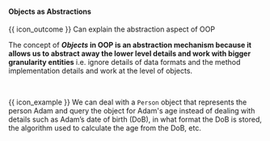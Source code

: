 <div id="title">

#### Objects as Abstractions

</div>

<span id="prereqs"></span>

<span id="outcomes">{{ icon_outcome }} Can explain the abstraction aspect of OOP</span>

<div id="body">

The concept of **_Objects_ in OOP is an <trigger trigger="click" for="modal:objectsAsAbstractions-abstraction">abstraction</trigger> mechanism because it allows us to abstract away the lower level details and work with bigger granularity entities** i.e. ignore details of data formats and the method implementation details and work at the level of objects.

<modal large title="Definition: Abstraction" id="modal:objectsAsAbstractions-abstraction">
  <include src="../../../common/definitions.md#def-abstraction"/>
</modal>

<tip-box>

{{ icon_example }} We can deal with a `Person` object that represents the person Adam and query the object for Adam's age instead of dealing with details such as Adam’s date of birth (DoB), in what format the DoB is stored, the algorithm used to calculate the age from the DoB, etc.

</tip-box>

</div>

<div id="extras">
</div>

